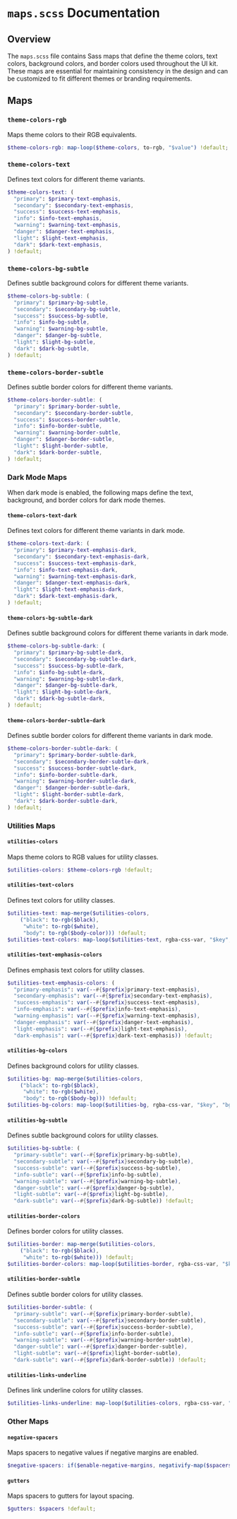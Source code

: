 # `maps.scss` Documentation

## Overview

The `maps.scss` file contains Sass maps that define the theme colors, text colors, background colors, and border colors used throughout the UI kit. These maps are essential for maintaining consistency in the design and can be customized to fit different themes or branding requirements.

## Maps

### `theme-colors-rgb`

Maps theme colors to their RGB equivalents.

```scss
$theme-colors-rgb: map-loop($theme-colors, to-rgb, "$value") !default;
```

### `theme-colors-text`

Defines text colors for different theme variants.

```scss
$theme-colors-text: (
  "primary": $primary-text-emphasis,
  "secondary": $secondary-text-emphasis,
  "success": $success-text-emphasis,
  "info": $info-text-emphasis,
  "warning": $warning-text-emphasis,
  "danger": $danger-text-emphasis,
  "light": $light-text-emphasis,
  "dark": $dark-text-emphasis,
) !default;
```

### `theme-colors-bg-subtle`

Defines subtle background colors for different theme variants.

```scss
$theme-colors-bg-subtle: (
  "primary": $primary-bg-subtle,
  "secondary": $secondary-bg-subtle,
  "success": $success-bg-subtle,
  "info": $info-bg-subtle,
  "warning": $warning-bg-subtle,
  "danger": $danger-bg-subtle,
  "light": $light-bg-subtle,
  "dark": $dark-bg-subtle,
) !default;
```

### `theme-colors-border-subtle`

Defines subtle border colors for different theme variants.

```scss
$theme-colors-border-subtle: (
  "primary": $primary-border-subtle,
  "secondary": $secondary-border-subtle,
  "success": $success-border-subtle,
  "info": $info-border-subtle,
  "warning": $warning-border-subtle,
  "danger": $danger-border-subtle,
  "light": $light-border-subtle,
  "dark": $dark-border-subtle,
) !default;
```

### Dark Mode Maps

When dark mode is enabled, the following maps define the text, background, and border colors for dark mode themes.

#### `theme-colors-text-dark`

Defines text colors for different theme variants in dark mode.

```scss
$theme-colors-text-dark: (
  "primary": $primary-text-emphasis-dark,
  "secondary": $secondary-text-emphasis-dark,
  "success": $success-text-emphasis-dark,
  "info": $info-text-emphasis-dark,
  "warning": $warning-text-emphasis-dark,
  "danger": $danger-text-emphasis-dark,
  "light": $light-text-emphasis-dark,
  "dark": $dark-text-emphasis-dark,
) !default;
```

#### `theme-colors-bg-subtle-dark`

Defines subtle background colors for different theme variants in dark mode.

```scss
$theme-colors-bg-subtle-dark: (
  "primary": $primary-bg-subtle-dark,
  "secondary": $secondary-bg-subtle-dark,
  "success": $success-bg-subtle-dark,
  "info": $info-bg-subtle-dark,
  "warning": $warning-bg-subtle-dark,
  "danger": $danger-bg-subtle-dark,
  "light": $light-bg-subtle-dark,
  "dark": $dark-bg-subtle-dark,
) !default;
```

#### `theme-colors-border-subtle-dark`

Defines subtle border colors for different theme variants in dark mode.

```scss
$theme-colors-border-subtle-dark: (
  "primary": $primary-border-subtle-dark,
  "secondary": $secondary-border-subtle-dark,
  "success": $success-border-subtle-dark,
  "info": $info-border-subtle-dark,
  "warning": $warning-border-subtle-dark,
  "danger": $danger-border-subtle-dark,
  "light": $light-border-subtle-dark,
  "dark": $dark-border-subtle-dark,
) !default;
```

### Utilities Maps

#### `utilities-colors`

Maps theme colors to RGB values for utility classes.

```scss
$utilities-colors: $theme-colors-rgb !default;
```

#### `utilities-text-colors`

Defines text colors for utility classes.

```scss
$utilities-text: map-merge($utilities-colors,
    ("black": to-rgb($black),
     "white": to-rgb($white),
     "body": to-rgb($body-color))) !default;
$utilities-text-colors: map-loop($utilities-text, rgba-css-var, "$key", "text") !default;
```

#### `utilities-text-emphasis-colors`

Defines emphasis text colors for utility classes.

```scss
$utilities-text-emphasis-colors: (
  "primary-emphasis": var(--#{$prefix}primary-text-emphasis),
  "secondary-emphasis": var(--#{$prefix}secondary-text-emphasis),
  "success-emphasis": var(--#{$prefix}success-text-emphasis),
  "info-emphasis": var(--#{$prefix}info-text-emphasis),
  "warning-emphasis": var(--#{$prefix}warning-text-emphasis),
  "danger-emphasis": var(--#{$prefix}danger-text-emphasis),
  "light-emphasis": var(--#{$prefix}light-text-emphasis),
  "dark-emphasis": var(--#{$prefix}dark-text-emphasis)) !default;
```

#### `utilities-bg-colors`

Defines background colors for utility classes.

```scss
$utilities-bg: map-merge($utilities-colors,
    ("black": to-rgb($black),
     "white": to-rgb($white),
     "body": to-rgb($body-bg))) !default;
$utilities-bg-colors: map-loop($utilities-bg, rgba-css-var, "$key", "bg") !default;
```

#### `utilities-bg-subtle`

Defines subtle background colors for utility classes.

```scss
$utilities-bg-subtle: (
  "primary-subtle": var(--#{$prefix}primary-bg-subtle),
  "secondary-subtle": var(--#{$prefix}secondary-bg-subtle),
  "success-subtle": var(--#{$prefix}success-bg-subtle),
  "info-subtle": var(--#{$prefix}info-bg-subtle),
  "warning-subtle": var(--#{$prefix}warning-bg-subtle),
  "danger-subtle": var(--#{$prefix}danger-bg-subtle),
  "light-subtle": var(--#{$prefix}light-bg-subtle),
  "dark-subtle": var(--#{$prefix}dark-bg-subtle)) !default;
```

#### `utilities-border-colors`

Defines border colors for utility classes.

```scss
$utilities-border: map-merge($utilities-colors,
    ("black": to-rgb($black),
     "white": to-rgb($white))) !default;
$utilities-border-colors: map-loop($utilities-border, rgba-css-var, "$key", "border") !default;
```

#### `utilities-border-subtle`

Defines subtle border colors for utility classes.

```scss
$utilities-border-subtle: (
  "primary-subtle": var(--#{$prefix}primary-border-subtle),
  "secondary-subtle": var(--#{$prefix}secondary-border-subtle),
  "success-subtle": var(--#{$prefix}success-border-subtle),
  "info-subtle": var(--#{$prefix}info-border-subtle),
  "warning-subtle": var(--#{$prefix}warning-border-subtle),
  "danger-subtle": var(--#{$prefix}danger-border-subtle),
  "light-subtle": var(--#{$prefix}light-border-subtle),
  "dark-subtle": var(--#{$prefix}dark-border-subtle)) !default;
```

#### `utilities-links-underline`

Defines link underline colors for utility classes.

```scss
$utilities-links-underline: map-loop($utilities-colors, rgba-css-var, "$key", "link-underline") !default;
```

### Other Maps

#### `negative-spacers`

Maps spacers to negative values if negative margins are enabled.

```scss
$negative-spacers: if($enable-negative-margins, negativify-map($spacers), null) !default;
```

#### `gutters`

Maps spacers to gutters for layout spacing.

```scss
$gutters: $spacers !default;
```